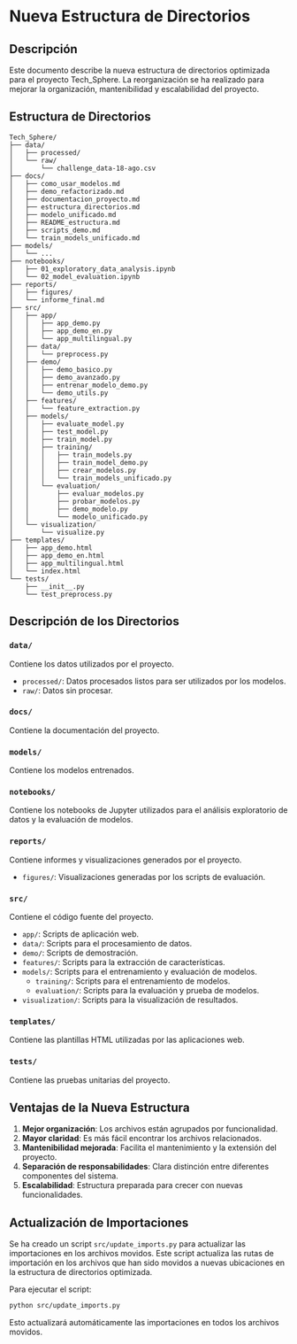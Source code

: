# Nueva Estructura de Directorios

## Descripción

Este documento describe la nueva estructura de directorios optimizada para el proyecto Tech_Sphere. La reorganización se ha realizado para mejorar la organización, mantenibilidad y escalabilidad del proyecto.

## Estructura de Directorios

```
Tech_Sphere/
├── data/
│   ├── processed/
│   └── raw/
│       └── challenge_data-18-ago.csv
├── docs/
│   ├── como_usar_modelos.md
│   ├── demo_refactorizado.md
│   ├── documentacion_proyecto.md
│   ├── estructura_directorios.md
│   ├── modelo_unificado.md
│   ├── README_estructura.md
│   ├── scripts_demo.md
│   └── train_models_unificado.md
├── models/
│   └── ...
├── notebooks/
│   ├── 01_exploratory_data_analysis.ipynb
│   └── 02_model_evaluation.ipynb
├── reports/
│   ├── figures/
│   └── informe_final.md
├── src/
│   ├── app/
│   │   ├── app_demo.py
│   │   ├── app_demo_en.py
│   │   └── app_multilingual.py
│   ├── data/
│   │   └── preprocess.py
│   ├── demo/
│   │   ├── demo_basico.py
│   │   ├── demo_avanzado.py
│   │   ├── entrenar_modelo_demo.py
│   │   └── demo_utils.py
│   ├── features/
│   │   └── feature_extraction.py
│   ├── models/
│   │   ├── evaluate_model.py
│   │   ├── test_model.py
│   │   ├── train_model.py
│   │   ├── training/
│   │   │   ├── train_models.py
│   │   │   ├── train_model_demo.py
│   │   │   ├── crear_modelos.py
│   │   │   └── train_models_unificado.py
│   │   └── evaluation/
│   │       ├── evaluar_modelos.py
│   │       ├── probar_modelos.py
│   │       ├── demo_modelo.py
│   │       └── modelo_unificado.py
│   └── visualization/
│       └── visualize.py
├── templates/
│   ├── app_demo.html
│   ├── app_demo_en.html
│   ├── app_multilingual.html
│   └── index.html
└── tests/
    ├── __init__.py
    └── test_preprocess.py
```

## Descripción de los Directorios

### `data/`

Contiene los datos utilizados por el proyecto.

- `processed/`: Datos procesados listos para ser utilizados por los modelos.
- `raw/`: Datos sin procesar.

### `docs/`

Contiene la documentación del proyecto.

### `models/`

Contiene los modelos entrenados.

### `notebooks/`

Contiene los notebooks de Jupyter utilizados para el análisis exploratorio de datos y la evaluación de modelos.

### `reports/`

Contiene informes y visualizaciones generados por el proyecto.

- `figures/`: Visualizaciones generadas por los scripts de evaluación.

### `src/`

Contiene el código fuente del proyecto.

- `app/`: Scripts de aplicación web.
- `data/`: Scripts para el procesamiento de datos.
- `demo/`: Scripts de demostración.
- `features/`: Scripts para la extracción de características.
- `models/`: Scripts para el entrenamiento y evaluación de modelos.
  - `training/`: Scripts para el entrenamiento de modelos.
  - `evaluation/`: Scripts para la evaluación y prueba de modelos.
- `visualization/`: Scripts para la visualización de resultados.

### `templates/`

Contiene las plantillas HTML utilizadas por las aplicaciones web.

### `tests/`

Contiene las pruebas unitarias del proyecto.

## Ventajas de la Nueva Estructura

1. **Mejor organización**: Los archivos están agrupados por funcionalidad.
2. **Mayor claridad**: Es más fácil encontrar los archivos relacionados.
3. **Mantenibilidad mejorada**: Facilita el mantenimiento y la extensión del proyecto.
4. **Separación de responsabilidades**: Clara distinción entre diferentes componentes del sistema.
5. **Escalabilidad**: Estructura preparada para crecer con nuevas funcionalidades.

## Actualización de Importaciones

Se ha creado un script `src/update_imports.py` para actualizar las importaciones en los archivos movidos. Este script actualiza las rutas de importación en los archivos que han sido movidos a nuevas ubicaciones en la estructura de directorios optimizada.

Para ejecutar el script:

```bash
python src/update_imports.py
```

Esto actualizará automáticamente las importaciones en todos los archivos movidos.